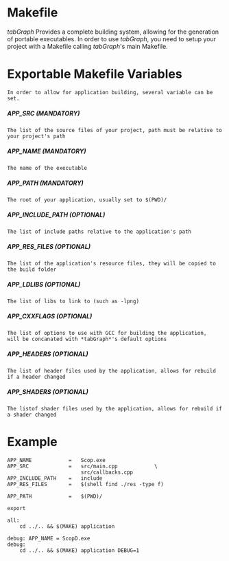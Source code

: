 # Makefile

*tabGraph* Provides a complete building system, allowing for the generation of portable executables.
In order to use *tabGraph*, you need to setup your project with a Makefile calling *tabGraph*'s main Makefile.

# Exportable Makefile Variables

    In order to allow for application building, several variable can be set.

##### APP_SRC (MANDATORY)

    The list of the source files of your project, path must be relative to your project's path

##### APP_NAME (MANDATORY)

    The name of the executable

##### APP_PATH (MANDATORY)

    The root of your application, usually set to $(PWD)/

##### APP_INCLUDE_PATH (OPTIONAL)

    The list of include paths relative to the application's path

##### APP_RES_FILES (OPTIONAL)

    The list of the application's resource files, they will be copied to the build folder

##### APP_LDLIBS (OPTIONAL)

    The list of libs to link to (such as -lpng)

##### APP_CXXFLAGS (OPTIONAL)

    The list of options to use with GCC for building the application,
    will be concanated with *tabGraph*'s default options

##### APP_HEADERS (OPTIONAL)

    The list of header files used by the application, allows for rebuild if a header changed

##### APP_SHADERS (OPTIONAL)

    The listof shader files used by the application, allows for rebuild if a shader changed

# Example

```make
APP_NAME			=	Scop.exe
APP_SRC				=	src/main.cpp			\
						src/callbacks.cpp
APP_INCLUDE_PATH	=	include
APP_RES_FILES		=	$(shell find ./res -type f)

APP_PATH			=	$(PWD)/

export

all:
	cd ../.. && $(MAKE) application

debug: APP_NAME = ScopD.exe
debug:
	cd ../.. && $(MAKE) application DEBUG=1
```